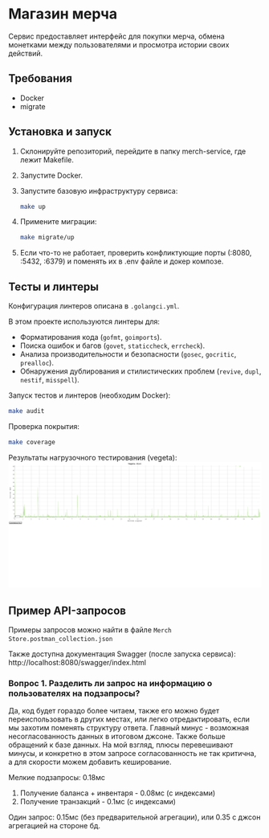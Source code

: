 # Магазин мерча

Сервис предоставляет интерфейс для покупки мерча, обмена монетками между пользователями и просмотра истории своих действий.

## Требования
- Docker
- migrate

## Установка и запуск
1. Склонируйте репозиторий, перейдите в папку merch-service, где лежит Makefile.
2. Запустите Docker.
3. Запустите базовую инфраструктуру сервиса:
    ```bash
    make up
    ```

4. Примените миграции:
    ```bash
    make migrate/up
    ```

5. Если что-то не работает, проверить конфликтующие порты (:8080, :5432, :6379) и поменять их в .env файле и докер композе.

## Тесты и линтеры
Конфигурация линтеров описана в `.golangci.yml`. 

В этом проекте используются линтеры для:

- Форматирования кода (`gofmt`, `goimports`).
- Поиска ошибок и багов (`govet`, `staticcheck`, `errcheck`).
- Анализа производительности и безопасности (`gosec`, `gocritic`, `prealloc`).
- Обнаружения дублирования и стилистических проблем (`revive`, `dupl`, `nestif`, `misspell`).

Запуск тестов и линтеров (необходим Docker): 

```bash
make audit
```

Проверка покрытия: 

```bash
make сoverage
```

Результаты нагрузочного тестирования (vegeta):
![vegeta](merch-service/docs/vegeta-plot.png)
## Пример API-запросов
Примеры запросов можно найти в файле `Merch Store.postman_collection.json`

Также доступна документация Swagger (после запуска сервиса): http://localhost:8080/swagger/index.html

### Вопрос 1. Разделить ли запрос на информацию о пользователях на подзапросы?
Да, код будет гораздо более читаем, также его можно будет переиспользовать в других местах, или легко отредактировать, если мы захотим поменять структуру ответа. Главный минус - возможная несогласованность данных в итоговом джсоне. Также больше обращений к базе данных. На мой взгляд, плюсы перевешивают минусы, и конкретно в этом запросе согласованность не так критична, а для скорости можем добавить кеширование.

Мелкие подзапросы: 0.18мс
1. Получение баланса + инвентаря - 0.08мс (с индексами)
2. Получение транзакций - 0.1мс (с индексами)

Один запрос: 0.15мс (без предварительной агрегации), или 0.35 с джсон агрегацией на стороне бд.